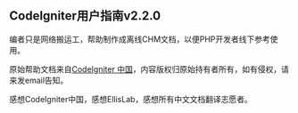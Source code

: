 CodeIgniter用户指南v2.2.0
----

编者只是网络搬运工，帮助制作成离线CHM文档，以便PHP开发者线下参考使用。

原始帮助文档来自[CodeIgniter 中国](http://codeigniter.org.cn/user_guide/index.html "CodeIgniter 中g国 ")，内容版权归原始持有者所有，如有侵权，请来发email告知。

感想CodeIgniter中国，感想EllisLab，感想所有中文文档翻译志愿者。



